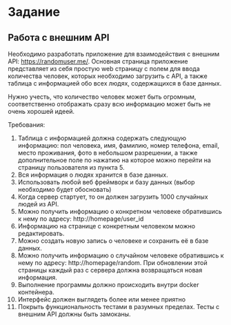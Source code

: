 

# Задание
## Работа с внешним API

Необходимо разработать приложение для взаимодействия с внешним API: https://randomuser.me/.
Основная страница приложение представляет из себя простую web страницу с полем для ввода количества человек, которых необходимо загрузить с API, а также таблица с информацией обо всех людях, содержащихся в базе данных.

Нужно учесть, что количество человек может быть огромным, соответственно отображать сразу всю информацию может быть не очень хорошей идеей.

Требования:
1) Таблица с информацией должна содержать следующую информацию: пол человека, имя, фамилию, номер телефона, email, место проживания, фото в небольшом разрешении, а также дополнительное поле по нажатию на которое можно перейти на страницу пользователя из пункта 5.
2) Вся информация о людях хранится в базе данных. 
3) Использовать любой веб фреймворк и базу данных (выбор необходимо будет обосновать)
4) Когда сервер стартует, то он должен загрузить 1000 случайных людей из API.
5) Можно получить информацию о конкретном человеке обратившись к нему по адресу: http://homepage/user_id
6) Информацию на странице с конкретным человеком можно редактировать.
7) Можно создать новую запись о человеке и сохранить её в базе данных.
8) Можно получить информацию о случайном человеке обратившись к нему по адресу: http://homepage/random. При обновлении этой страницы каждый раз с сервера должна возвращаться новая информация. 
9) Выполнение программы должно происходить внутри docker контейнера.
10) Интерфейс должен выглядеть более или менее приятно
11) Покрыть функциональность тестами в разумных пределах. Тесты с внешним API должны быть замоканы.

